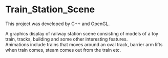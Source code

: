 # Train_Station_Scene
This project was developed by C++ and OpenGL.

A graphics display of railway station scene consisting of models of a toy train, tracks, building and some other interesting features.  
Animations include trains that moves around an oval track, barrier arm lifts when train comes, steam comes out from the train etc.
